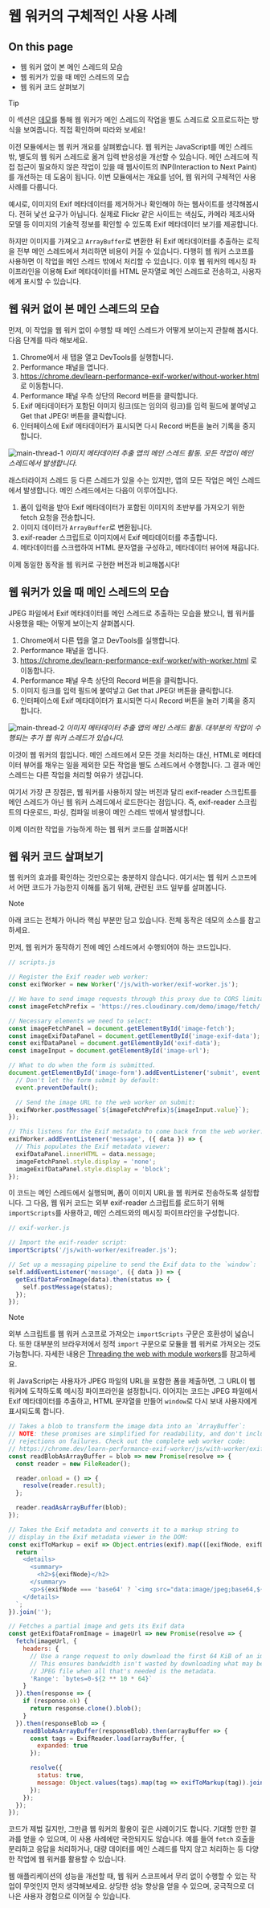 # 웹 워커의 구체적인 사용 사례

## On this page
- 웹 워커 없이 본 메인 스레드의 모습
- 웹 워커가 있을 때 메인 스레드의 모습
- 웹 워커 코드 살펴보기

> [!TIP]
> 이 섹션은 [데모](https://chrome.dev/learn-performance-exif-worker/)를 통해 웹 워커가 메인 스레드의 작업을 별도 스레드로 오프로드하는 방식을 보여줍니다. 직접 확인하며 따라와 보세요!

이전 모듈에서는 웹 워커 개요를 살펴봤습니다. 웹 워커는 JavaScript를 메인 스레드 밖, 별도의 웹 워커 스레드로 옮겨 입력 반응성을 개선할 수 있습니다. 메인 스레드에 직접 접근이 필요하지 않은 작업이 있을 때 웹사이트의 INP(Interaction to Next Paint)를 개선하는 데 도움이 됩니다. 이번 모듈에서는 개요를 넘어, 웹 워커의 구체적인 사용 사례를 다룹니다.

예시로, 이미지의 Exif 메타데이터를 제거하거나 확인해야 하는 웹사이트를 생각해봅시다. 전혀 낯선 요구가 아닙니다. 실제로 Flickr 같은 사이트는 색심도, 카메라 제조사와 모델 등 이미지의 기술적 정보를 확인할 수 있도록 Exif 메타데이터 보기를 제공합니다.

하지만 이미지를 가져오고 `ArrayBuffer`로 변환한 뒤 Exif 메타데이터를 추출하는 로직을 전부 메인 스레드에서 처리하면 비용이 커질 수 있습니다. 다행히 웹 워커 스코프를 사용하면 이 작업을 메인 스레드 밖에서 처리할 수 있습니다. 이후 웹 워커의 메시징 파이프라인을 이용해 Exif 메타데이터를 HTML 문자열로 메인 스레드로 전송하고, 사용자에게 표시할 수 있습니다.

## 웹 워커 없이 본 메인 스레드의 모습

먼저, 이 작업을 웹 워커 없이 수행할 때 메인 스레드가 어떻게 보이는지 관찰해 봅시다. 다음 단계를 따라 해보세요.

1. Chrome에서 새 탭을 열고 DevTools를 실행합니다.
2. Performance 패널을 엽니다.
3. https://chrome.dev/learn-performance-exif-worker/without-worker.html 로 이동합니다.
4. Performance 패널 우측 상단의 Record 버튼을 클릭합니다.
5. Exif 메타데이터가 포함된 이미지 링크(또는 임의의 링크)를 입력 필드에 붙여넣고 Get that JPEG! 버튼을 클릭합니다.
6. 인터페이스에 Exif 메타데이터가 표시되면 다시 Record 버튼을 눌러 기록을 중지합니다.

![main-thread-1](/img/main-thread-1.png)
*이미지 메타데이터 추출 앱의 메인 스레드 활동. 모든 작업이 메인 스레드에서 발생합니다.*

래스터라이저 스레드 등 다른 스레드가 있을 수는 있지만, 앱의 모든 작업은 메인 스레드에서 발생합니다. 메인 스레드에서는 다음이 이루어집니다.

1. 폼이 입력을 받아 Exif 메타데이터가 포함된 이미지의 초반부를 가져오기 위한 fetch 요청을 전송합니다.
2. 이미지 데이터가 `ArrayBuffer`로 변환됩니다.
3. exif-reader 스크립트로 이미지에서 Exif 메타데이터를 추출합니다.
4. 메타데이터를 스크랩하여 HTML 문자열을 구성하고, 메타데이터 뷰어에 채웁니다.

이제 동일한 동작을 웹 워커로 구현한 버전과 비교해봅시다!

## 웹 워커가 있을 때 메인 스레드의 모습

JPEG 파일에서 Exif 메타데이터를 메인 스레드로 추출하는 모습을 봤으니, 웹 워커를 사용했을 때는 어떻게 보이는지 살펴봅시다.

1. Chrome에서 다른 탭을 열고 DevTools를 실행합니다.
2. Performance 패널을 엽니다.
3. https://chrome.dev/learn-performance-exif-worker/with-worker.html 로 이동합니다.
4. Performance 패널 우측 상단의 Record 버튼을 클릭합니다.
5. 이미지 링크를 입력 필드에 붙여넣고 Get that JPEG! 버튼을 클릭합니다.
6. 인터페이스에 Exif 메타데이터가 표시되면 다시 Record 버튼을 눌러 기록을 중지합니다.

![main-thread-2](/img/main-thread-2.png)
*이미지 메타데이터 추출 앱의 메인 스레드 활동. 대부분의 작업이 수행되는 추가 웹 워커 스레드가 있습니다.*

이것이 웹 워커의 힘입니다. 메인 스레드에서 모든 것을 처리하는 대신, HTML로 메타데이터 뷰어를 채우는 일을 제외한 모든 작업을 별도 스레드에서 수행합니다. 그 결과 메인 스레드는 다른 작업을 처리할 여유가 생깁니다.

여기서 가장 큰 장점은, 웹 워커를 사용하지 않는 버전과 달리 exif-reader 스크립트를 메인 스레드가 아닌 웹 워커 스레드에서 로드한다는 점입니다. 즉, exif-reader 스크립트의 다운로드, 파싱, 컴파일 비용이 메인 스레드 밖에서 발생합니다.

이제 이러한 작업을 가능하게 하는 웹 워커 코드를 살펴봅시다!

## 웹 워커 코드 살펴보기

웹 워커의 효과를 확인하는 것만으로는 충분하지 않습니다. 여기서는 웹 워커 스코프에서 어떤 코드가 가능한지 이해를 돕기 위해, 관련된 코드 일부를 살펴봅니다.

> [!NOTE]
> 아래 코드는 전체가 아니라 핵심 부분만 담고 있습니다. 전체 동작은 데모의 소스를 참고하세요.

먼저, 웹 워커가 동작하기 전에 메인 스레드에서 수행되어야 하는 코드입니다.

```javascript
// scripts.js

// Register the Exif reader web worker:
const exifWorker = new Worker('/js/with-worker/exif-worker.js');

// We have to send image requests through this proxy due to CORS limitations:
const imageFetchPrefix = 'https://res.cloudinary.com/demo/image/fetch/';

// Necessary elements we need to select:
const imageFetchPanel = document.getElementById('image-fetch');
const imageExifDataPanel = document.getElementById('image-exif-data');
const exifDataPanel = document.getElementById('exif-data');
const imageInput = document.getElementById('image-url');

// What to do when the form is submitted.
document.getElementById('image-form').addEventListener('submit', event => {
  // Don't let the form submit by default:
  event.preventDefault();

  // Send the image URL to the web worker on submit:
  exifWorker.postMessage(`${imageFetchPrefix}${imageInput.value}`);
});

// This listens for the Exif metadata to come back from the web worker:
exifWorker.addEventListener('message', ({ data }) => {
  // This populates the Exif metadata viewer:
  exifDataPanel.innerHTML = data.message;
  imageFetchPanel.style.display = 'none';
  imageExifDataPanel.style.display = 'block';
});
```

이 코드는 메인 스레드에서 실행되며, 폼이 이미지 URL을 웹 워커로 전송하도록 설정합니다. 그 다음, 웹 워커 코드는 외부 exif-reader 스크립트를 로드하기 위해 `importScripts`를 사용하고, 메인 스레드와의 메시징 파이프라인을 구성합니다.

```javascript
// exif-worker.js

// Import the exif-reader script:
importScripts('/js/with-worker/exifreader.js');

// Set up a messaging pipeline to send the Exif data to the `window`:
self.addEventListener('message', ({ data }) => {
  getExifDataFromImage(data).then(status => {
    self.postMessage(status);
  });
});
```

> [!NOTE]
> 외부 스크립트를 웹 워커 스코프로 가져오는 `importScripts` 구문은 호환성이 넓습니다. 또한 대부분의 브라우저에서 정적 `import` 구문으로 모듈을 웹 워커로 가져오는 것도 가능합니다. 자세한 내용은 [Threading the web with module workers](https://web.dev/module-workers/)를 참고하세요.

위 JavaScript는 사용자가 JPEG 파일의 URL을 포함한 폼을 제출하면, 그 URL이 웹 워커에 도착하도록 메시징 파이프라인을 설정합니다. 이어지는 코드는 JPEG 파일에서 Exif 메타데이터를 추출하고, HTML 문자열을 만들어 `window`로 다시 보내 사용자에게 표시되도록 합니다.

```javascript
// Takes a blob to transform the image data into an `ArrayBuffer`:
// NOTE: these promises are simplified for readability, and don't include
// rejections on failures. Check out the complete web worker code:
// https://chrome.dev/learn-performance-exif-worker/js/with-worker/exif-worker.js
const readBlobAsArrayBuffer = blob => new Promise(resolve => {
  const reader = new FileReader();

  reader.onload = () => {
    resolve(reader.result);
  };

  reader.readAsArrayBuffer(blob);
});

// Takes the Exif metadata and converts it to a markup string to
// display in the Exif metadata viewer in the DOM:
const exifToMarkup = exif => Object.entries(exif).map(([exifNode, exifData]) => {
  return `
    <details>
      <summary>
        <h2>${exifNode}</h2>
      </summary>
      <p>${exifNode === 'base64' ? `<img src="data:image/jpeg;base64,${exifData}">` : typeof exifData.value === 'undefined' ? exifData : exifData.description || exifData.value}</p>
    </details>
  `;
}).join('');

// Fetches a partial image and gets its Exif data
const getExifDataFromImage = imageUrl => new Promise(resolve => {
  fetch(imageUrl, {
    headers: {
      // Use a range request to only download the first 64 KiB of an image.
      // This ensures bandwidth isn't wasted by downloading what may be a huge
      // JPEG file when all that's needed is the metadata.
      'Range': `bytes=0-${2 ** 10 * 64}`
    }
  }).then(response => {
    if (response.ok) {
      return response.clone().blob();
    }
  }).then(responseBlob => {
    readBlobAsArrayBuffer(responseBlob).then(arrayBuffer => {
      const tags = ExifReader.load(arrayBuffer, {
        expanded: true
      });

      resolve({
        status: true,
        message: Object.values(tags).map(tag => exifToMarkup(tag)).join('')
      });
    });
  });
});
```

코드가 제법 길지만, 그만큼 웹 워커의 활용이 깊은 사례이기도 합니다. 기대할 만한 결과를 얻을 수 있으며, 이 사용 사례에만 국한되지도 않습니다. 예를 들어 `fetch` 호출을 분리하고 응답을 처리하거나, 대량 데이터를 메인 스레드를 막지 않고 처리하는 등 다양한 작업에 웹 워커를 활용할 수 있습니다.

웹 애플리케이션의 성능을 개선할 때, 웹 워커 스코프에서 무리 없이 수행할 수 있는 작업이 무엇인지 먼저 생각해보세요. 상당한 성능 향상을 얻을 수 있으며, 궁극적으로 더 나은 사용자 경험으로 이어질 수 있습니다.


